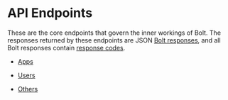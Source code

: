 # API Endpoints

These are the core endpoints that govern the inner workings of Bolt. The responses returned by these endpoints are JSON [Bolt responses](/bolt-response.md), and all Bolt responses contain [response codes](/bolt-response-codes.md).

* [Apps](/apps-api.md)

* [Users](/users-api.md)
* [Others](/others-api.md)


